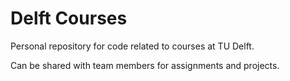 # Delft Courses
Personal repository for code related to courses at TU Delft.

Can be shared with team members for assignments and projects.
